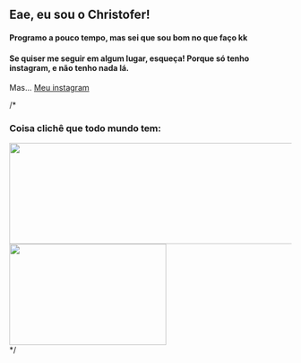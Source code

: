 ## Eae, eu sou o Christofer!

<h4>Programo a pouco tempo, mas sei que sou bom no que faço kk</h4>

<div>
  <h4>
    Se quiser me seguir em algum lugar, esqueça! Porque só tenho instagram, e não tenho nada lá.
  </h4>
  
  <p>Mas... <a href="https://instagram.com/christofer.lenartowicz">Meu instagram</a></p>
</div>

/*
<h3>Coisa clichê que todo mundo tem:</h3>

<div>
  <a href="https://github.com/ChrisLenartowicz">
    <img width="550px" height="180em" src="https://github-readme-stats.vercel.app/api?username=chrisLenartowicz&hide=prs&theme=tokyonight" />
    <img width="280px" height="180em" src="https://github-readme-stats.vercel.app/api/top-langs/?username=chrisLenartowicz&theme=tokyonight" />
  <a>
<div>*/
